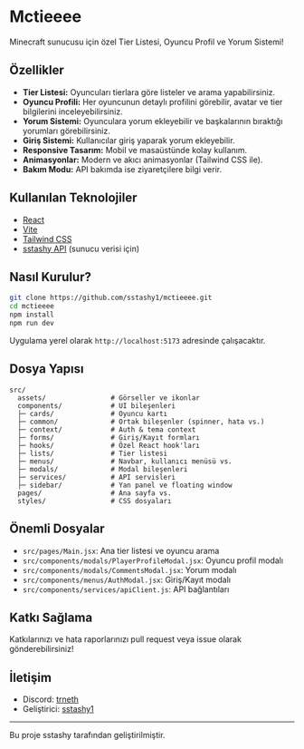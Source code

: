 # Mctieeee

Minecraft sunucusu için özel Tier Listesi, Oyuncu Profil ve Yorum Sistemi!

## Özellikler

- **Tier Listesi:** Oyuncuları tierlara göre listeler ve arama yapabilirsiniz.
- **Oyuncu Profili:** Her oyuncunun detaylı profilini görebilir, avatar ve tier bilgilerini inceleyebilirsiniz.
- **Yorum Sistemi:** Oyunculara yorum ekleyebilir ve başkalarının bıraktığı yorumları görebilirsiniz.
- **Giriş Sistemi:** Kullanıcılar giriş yaparak yorum ekleyebilir.
- **Responsive Tasarım:** Mobil ve masaüstünde kolay kullanım.
- **Animasyonlar:** Modern ve akıcı animasyonlar (Tailwind CSS ile).
- **Bakım Modu:** API bakımda ise ziyaretçilere bilgi verir.

## Kullanılan Teknolojiler

- [React](https://react.dev/)
- [Vite](https://vitejs.dev/)
- [Tailwind CSS](https://tailwindcss.com/)
- [sstashy API](https://api.sstashy.io/) (sunucu verisi için)

## Nasıl Kurulur?

```bash
git clone https://github.com/sstashy1/mctieeee.git
cd mctieeee
npm install
npm run dev
```

Uygulama yerel olarak `http://localhost:5173` adresinde çalışacaktır.

## Dosya Yapısı

```
src/
  assets/                # Görseller ve ikonlar
  components/            # UI bileşenleri
  ├─ cards/              # Oyuncu kartı
  ├─ common/             # Ortak bileşenler (spinner, hata vs.)
  ├─ context/            # Auth & tema context
  ├─ forms/              # Giriş/Kayıt formları
  ├─ hooks/              # Özel React hook'ları
  ├─ lists/              # Tier listesi
  ├─ menus/              # Navbar, kullanıcı menüsü vs.
  ├─ modals/             # Modal bileşenleri
  ├─ services/           # API servisleri
  ├─ sidebar/            # Yan panel ve floating window
  pages/                 # Ana sayfa vs.
  styles/                # CSS dosyaları
```

## Önemli Dosyalar

- `src/pages/Main.jsx`: Ana tier listesi ve oyuncu arama
- `src/components/modals/PlayerProfileModal.jsx`: Oyuncu profil modalı
- `src/components/modals/CommentsModal.jsx`: Yorum modalı
- `src/components/menus/AuthModal.jsx`: Giriş/Kayıt modalı
- `src/components/services/apiClient.js`: API bağlantıları

## Katkı Sağlama

Katkılarınızı ve hata raporlarınızı pull request veya issue olarak gönderebilirsiniz!

## İletişim

- Discord: [trneth](https://discord.gg/trneth)
- Geliştirici: [sstashy1](https://sstashy.io)

---

Bu proje sstashy tarafından geliştirilmiştir.